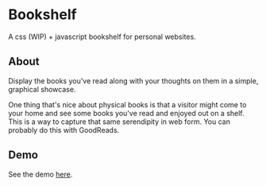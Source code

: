 # Bookshelf
A css (WIP) + javascript bookshelf for personal websites.

## About
Display the books you've read along with your thoughts on them in a simple,
graphical showcase.

One thing that's nice about physical books is that a visitor might come to your
home and see some books you've read and enjoyed out on a shelf. This is a way
to capture that same serendipity in web form. You can probably do this with
GoodReads.

## Demo
See the demo [here](https://jminjie.github.io/bookshelf/books.html).
